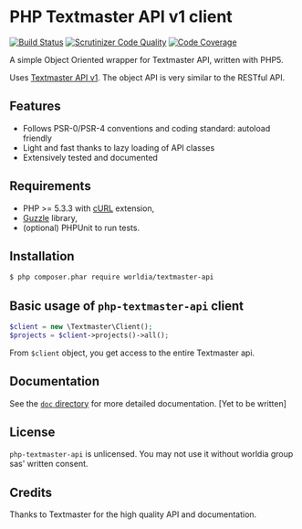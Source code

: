 # PHP Textmaster API v1 client

[![Build Status](https://travis-ci.org/worldia/textmaster-api.svg?branch=master)](https://travis-ci.org/worldia/textmaster-api) [![Scrutinizer Code Quality](https://scrutinizer-ci.com/g/worldia/textmaster-api/badges/quality-score.png?b=master&s=5fe7eadeed5f83c414833dd34c02fc7728640c03)](https://scrutinizer-ci.com/g/worldia/textmaster-api/?branch=master) [![Code Coverage](https://scrutinizer-ci.com/g/worldia/textmaster-api/badges/coverage.png?b=master&s=5eb2f3076cee19862c32136126712889f1740df8)](https://scrutinizer-ci.com/g/worldia/textmaster-api/?branch=master)

A simple Object Oriented wrapper for Textmaster API, written with PHP5.

Uses [Textmaster API v1](https://www.textmaster.com/documentation). The object API is very similar to the RESTful API.

## Features

* Follows PSR-0/PSR-4 conventions and coding standard: autoload friendly
* Light and fast thanks to lazy loading of API classes
* Extensively tested and documented

## Requirements

* PHP >= 5.3.3 with [cURL](http://php.net/manual/en/book.curl.php) extension,
* [Guzzle](https://github.com/guzzle/guzzle) library,
* (optional) PHPUnit to run tests.

## Installation

```sh
$ php composer.phar require worldia/textmaster-api
```

## Basic usage of `php-textmaster-api` client

```php
$client = new \Textmaster\Client();
$projects = $client->projects()->all();
```

From `$client` object, you get access to the entire Textmaster api.

## Documentation

See the [`doc` directory](doc/) for more detailed documentation. [Yet to be written]

## License

`php-textmaster-api` is unlicensed. You may not use it without worldia group sas' written consent.

## Credits

Thanks to Textmaster for the high quality API and documentation.
